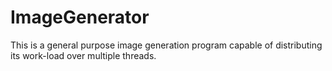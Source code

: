 ImageGenerator
==============

This is a general purpose image generation program capable of distributing its work-load over multiple threads.
